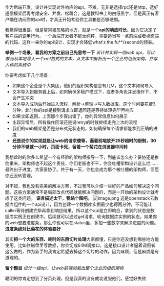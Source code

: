 作为后端开发，设计并实现对外响应的api，不难。无非是选择rpc还是http，选好通信框架后再考虑安全、并发、松耦合，这是教科书上的白纸黑字，但是真正有客户端在访问你的api时，才真正开始考验你工具箱是否够硬朗。

我觉得很重要，但是常常被忽略的地方，就是一个**api的响应时长**，因为它决定了客户端的调用行为。一个后端开发者不能太纯粹，需要适当写一点前端或者桌面端的代码，这样一来你的api设计、实现才会降低what's the fu**/second的频率。

**举例一个场景，看我的方案之前自己先思考一下**
*设计并实现一组web api，可以做到从本地导入一个xml格式的文本，从文本中解析出一个企业的组织架构，并写入你的系统中*

你要考虑如下几个场景：
* 如果这个企业是个大集团，他们的组织架构信息有几M，这个文本如何导入
* 文本导入到服务器上后，如何确保多租户模式下，或者多角色并发操作下，不会产生冲突
* 文本导入成功后开始进入流程，解析->整理->写入数据库，这个时间要花费3分钟，此时你的api是接到请求立即返回还是等待处理完毕再响应
* 如果立即返回，上面那个步骤出错了，你的异常信息如何展示
* 出现异常后，所有操作回滚还是说retry的时候继续走完上次的流程
* 我们的web框架是否是分布式无状态的，如何确保每个请求都能拿到正确的进度
* **还是说你的实现就是让web的请求傻等，逼着前端放开25秒超时的限制，30分钟不够就一小时，页面卡死，留着一个菊花在浏览器中间转**

我想此时的你多么希望一个有经验的架构师指导一下，到底该怎么办？妥协还是推倒重来，架构师也不起这个责任，你们老板也不干，你会吐槽架构设计这么烂......最终出于进度，大家妥协了。终于有一天，你也会成为那个被吐槽的架构师，但愿你还没转管理。

对不起，我也没有完美的解决方案，不过我可以介绍一些好的产品如何解决这个问题。这些方案通常不是局部改点代码就能解决问题的，而是一开始的架构设计就考虑了这类问题。
**语言描述太干，我贴个图吧。**
![image.png](https://github.com/jwongzblog/myblog/blob/master/image/api-take-time.png)
这是openstack云数据库组件的一个api设计，因为创建一个数据库实例最少也得两分钟，不可能让caller等待创建完毕再拿到响应结果，所以这个api是立即响应，拿到的状态是数据库实例正在创建中。后续就可以通过get请求，轮询数据库实例的状态。如果你的web想要进度条，那么你也可以在status里，多加一些数字来解决进度的问题。
**进度条绝对比菊花的体验要好**

其实**把一个大的东西、耗时的东西切片处理**大家都懂，只是你还没想到哪些地方能使用。比如往磁盘里写数据，你会切成64M调接口，这是接口设计者逼着调用者这么做的，作为新手的我肯定希望去掉这个切片的动作，因为麻烦，但是麻烦是有道理的。

**留个题目**
*设计一组api，让web前端加载出整个企业的组织架构*

聪明的你肯定想到了分页处理，但是我真的没有成功说服他们，感觉好失败
